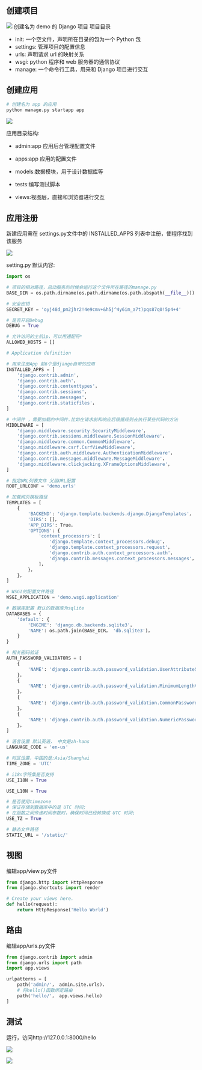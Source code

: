 ## 创建项目

![](https://cdn.hurra.ltd/img/20200801113226.png)
创建名为 demo 的 Django 项目
项目目录

- init: 一个空文件，声明所在目录的包为一个 Python 包
- settings: 管理项目的配置信息
- urls: 声明请求 url 的映射关系
- wsgi: python 程序和 web 服务器的通信协议
- manage: 一个命令行工具，用来和 Django 项目进行交互

## 创建应用

```py
# 创建名为 app 的应用
python manage.py startapp app
```

![](https://cdn.hurra.ltd/img/20200801112336.png)

应用目录结构:

- admin:app 应用后台管理配置文件
  
- apps:app 应用的配置文件
  
- models:数据模块，用于设计数据库等
  
- tests:编写测试脚本
  
- views:视图层，直接和浏览器进行交互

## 应用注册

新建应用需在 settings.py文件中的 INSTALLED_APPS 列表中注册，使程序找到该服务

![](https://cdn.hurra.ltd/img/20200801112631.png)

setting.py 默认内容:

```py
import os

# 项目的相对路径，启动服务的时候会运行这个文件所在路径的manage.py
BASE_DIR = os.path.dirname(os.path.dirname(os.path.abspath(__file__)))

# 安全密钥
SECRET_KEY = 'oyj48d_pm2jhr2!4e9cmv+&h5j^4y6im_a7t)pqs87q0!5p4+4'

# 是否开启Debug
DEBUG = True

# 允许访问的主机ip，可以用通配符*
ALLOWED_HOSTS = []

# Application definition

# 用来注册App 前6个是django自带的应用
INSTALLED_APPS = [
    'django.contrib.admin'，
    'django.contrib.auth'，
    'django.contrib.contenttypes'，
    'django.contrib.sessions'，
    'django.contrib.messages'，
    'django.contrib.staticfiles'，
]

# 中间件 ，需要加载的中间件.比如在请求前和响应后根据规则去执行某些代码的方法
MIDDLEWARE = [
    'django.middleware.security.SecurityMiddleware'，
    'django.contrib.sessions.middleware.SessionMiddleware'，
    'django.middleware.common.CommonMiddleware'，
    'django.middleware.csrf.CsrfViewMiddleware'，
    'django.contrib.auth.middleware.AuthenticationMiddleware'，
    'django.contrib.messages.middleware.MessageMiddleware'，
    'django.middleware.clickjacking.XFrameOptionsMiddleware'，
]

# 指定URL列表文件 父级URL配置
ROOT_URLCONF = 'demo.urls'

# 加载网页模板路径
TEMPLATES = [
    {
        'BACKEND': 'django.template.backends.django.DjangoTemplates'，
        'DIRS': []，
        'APP_DIRS': True，
        'OPTIONS': {
            'context_processors': [
                'django.template.context_processors.debug'，
                'django.template.context_processors.request'，
                'django.contrib.auth.context_processors.auth'，
                'django.contrib.messages.context_processors.messages'，
            ]，
        }，
    }，
]

# WSGI的配置文件路径
WSGI_APPLICATION = 'demo.wsgi.application'

# 数据库配置 默认的数据库为sqlite
DATABASES = {
    'default': {
        'ENGINE': 'django.db.backends.sqlite3'，
        'NAME': os.path.join(BASE_DIR， 'db.sqlite3')，
    }
}

# 相关密码验证
AUTH_PASSWORD_VALIDATORS = [
    {
        'NAME': 'django.contrib.auth.password_validation.UserAttributeSimilarityValidator'，
    }，
    {
        'NAME': 'django.contrib.auth.password_validation.MinimumLengthValidator'，
    }，
    {
        'NAME': 'django.contrib.auth.password_validation.CommonPasswordValidator'，
    }，
    {
        'NAME': 'django.contrib.auth.password_validation.NumericPasswordValidator'，
    }，
]

# 语言设置 默认英语， 中文是zh-hans
LANGUAGE_CODE = 'en-us'

# 时区设置，中国的是:Asia/Shanghai
TIME_ZONE = 'UTC'

# i18n字符集是否支持
USE_I18N = True

USE_L10N = True

# 是否使用timezone
# 保证存储到数据库中的是 UTC 时间;
# 在函数之间传递时间参数时，确保时间已经转换成 UTC 时间;
USE_TZ = True

# 静态文件路径
STATIC_URL = '/static/'
```

## 视图

编辑app/view.py文件

```py
from django.http import HttpResponse
from django.shortcuts import render

# Create your views here.
def hello(request):
    return HttpResponse('Hello World')
```

## 路由

编辑app/urls.py文件

```py
from django.contrib import admin
from django.urls import path
import app.views

urlpatterns = [
    path('admin/'， admin.site.urls)，
    # 将hello()函数绑定路由
    path('hello/'， app.views.hello)
]
```

## 测试

运行，访问http://127.0.0.1:8000/hello

![](https://cdn.hurra.ltd/img/20200801113106.png)

![](https://cdn.hurra.ltd/img/20200801113140.png)




